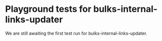 # Playground tests for bulks-internal-links-updater
We are still awaiting the first test run for bulks-internal-links-updater.
